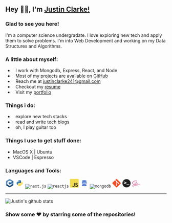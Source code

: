 ## Hey 👋🏻, I'm [Justin Clarke!](https://justinclarke.web.app)

### Glad to see you here!

I'm a computer science undergradate. I love exploring new tech and apply them to solve problems. 
I'm into Web Development and working on my Data Structures and Algorithms.

### A little about myself:

- &nbsp; I work with Mongodb, Express, React, and Node
- &nbsp; Most of my projects are available on [GitHub](https://github.com/justinclarke)
- &nbsp; Reach me at justinclarke241@gmail.com
- &nbsp; Checkout my [resume](https://github.com/JustinClarke/JustinClarke/raw/main/resume.pdf)
- &nbsp; Visit my [portfolio](https://justinclarke.web.app)

### Things i do:

- &nbsp; explore new tech stacks
- &nbsp; read and write tech blogs
- &nbsp; oh, I play guitar too

### Things I use to get stuff done:

- MacOS X | Ubuntu
- VSCode | Espresso

### Languages and Tools:

<code><img height="27" src="https://raw.githubusercontent.com/github/explore/80688e429a7d4ef2fca1e82350fe8e3517d3494d/topics/cpp/cpp.png" 
alt="cpp"></code>
<code><img height="27" src="https://raw.githubusercontent.com/github/explore/80688e429a7d4ef2fca1e82350fe8e3517d3494d/topics/python/python.png" alt="python"></code>
<code><img height="27" src="https://res.cloudinary.com/practicaldev/image/fetch/s--bWAzTHrN--/c_imagga_scale,f_auto,fl_progressive,h_420,q_auto,w_1000/https://dev-to-uploads.s3.amazonaws.com/uploads/articles/h8vshokrazrgrnurqed8.jpg" alt="next.js"></code>
<code><img height="27" src="https://pbs.twimg.com/profile_images/446356636710363136/OYIaJ1KK_400x400.png" alt="reactjs"></code>
<code><img height="27" src="https://raw.githubusercontent.com/github/explore/80688e429a7d4ef2fca1e82350fe8e3517d3494d/topics/javascript/javascript.png" alt="javascript"></code>
<code><img height="27" src="https://raw.githubusercontent.com/github/explore/80688e429a7d4ef2fca1e82350fe8e3517d3494d/topics/sql/sql.png" 
alt="sql"></code>
<code><img height="27" src="https://encrypted-tbn0.gstatic.com/images?q=tbn%3AANd9GcSTTzPAw-55ssm1Im594xYZ9eRQu2JylrkYLg&usqp=CAU" 
alt="mongodb"></code>
<code><img height="27" src="https://raw.githubusercontent.com/devicons/devicon/master/icons/git/git-original.svg" 
alt="git"></code>
<code><img height="27" src="https://raw.githubusercontent.com/github/explore/80688e429a7d4ef2fca1e82350fe8e3517d3494d/topics/terminal/terminal.png" alt="terminal"></code>
<code><img height="25" src="https://raw.githubusercontent.com/github/explore/80688e429a7d4ef2fca1e82350fe8e3517d3494d/topics/sass/sass.png" 
alt="sass"></code>

---

![Justin's github stats](https://github-readme-stats.vercel.app/api?username=JustinClarke&show_icons=true&title_color=fff&icon_color=79ff97&text_color=9f9f9f&bg_color=151515)

  
<div align="left">

### Show some ❤️ by starring some of the repositories!

</div>

<!-- [![Linkedin Badge](https://img.shields.io/badge/-LinkedIn-0e76a8?style=flat-square&logo=Linkedin&logoColor=white)](https://linkedin.com/in/iampavangandhi)
[![Website Badge](https://img.shields.io/badge/Website-3b5998?style=flat-square&logo=google-chrome&logoColor=white)](https://justinclarke.netlify.app/)
[![Twitter Badge](https://img.shields.io/badge/-Twitter-00acee?style=flat-square&logo=Twitter&logoColor=white)](https://twitter.com/justiinclarke)
[![Instagram Badge](https://img.shields.io/badge/-Instagram-e4405f?style=flat-square&logo=Instagram&logoColor=white)](https://instagram.com/justiinclarke/) -->